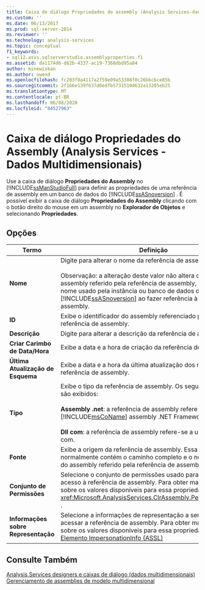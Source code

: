 ```yaml
---
title: Caixa de diálogo Propriedades do assembly (Analysis Services-dados multidimensionais) | Microsoft Docs
ms.custom: ''
ms.date: 06/13/2017
ms.prod: sql-server-2014
ms.reviewer: ''
ms.technology: analysis-services
ms.topic: conceptual
f1_keywords:
- sql12.asvs.sqlserverstudio.assemblyproperties.f1
ms.assetid: da1174d6-d82b-4337-ac19-7368dbd95a84
author: minewiskan
ms.author: owend
ms.openlocfilehash: fc203f0a4117a2f59e09a53308f0c26bbcbce85b
ms.sourcegitcommit: 2f166e139f637d6edfb5731510d632a13205eb25
ms.translationtype: MT
ms.contentlocale: pt-BR
ms.lasthandoff: 06/08/2020
ms.locfileid: "84527963"
---
```

# <a name="assembly-properties-dialog-box-analysis-services---multidimensional-data"></a>Caixa de diálogo Propriedades do Assembly (Analysis Services - Dados Multidimensionais)
  Use a caixa de diálogo **Propriedades do Assembly** no [!INCLUDE[ssManStudioFull](../includes/ssmanstudiofull-md.md)] para definir as propriedades de uma referência de assembly em um banco de dados do [!INCLUDE[ssASnoversion](../includes/ssasnoversion-md.md)] . É possível exibir a caixa de diálogo **Propriedades do Assembly** clicando com o botão direito do mouse em um assembly no **Explorador de Objetos** e selecionando **Propriedades**.  
  
## <a name="options"></a>Opções  
  
|Termo|Definição|  
|----------|----------------|  
|**Nome**|Digite para alterar o nome da referência de assembly.<br /><br /> Observação: a alteração deste valor não altera o nome do assembly referido pela referência de assembly, mas altera o nome usado pela instância ou banco de dados do [!INCLUDE[ssASnoversion](../includes/ssasnoversion-md.md)] ao fazer referência à referência de assembly.|  
|**ID**|Exibe o identificador do assembly referenciado para pela referência de assembly.|  
|**Descrição**|Digite para alterar a descrição da referência de assembly.|  
|**Criar Carimbo de Data/Hora**|Exibe a data e a hora de criação da referência de assembly.|  
|**Última Atualização de Esquema**|Exibe a data e a hora da última atualização dos metadados da referência de assembly.|  
|**Tipo**|Exibe o tipo da referência de assembly. Os seguintes valores são exibidos:<br /><br /> **Assembly .net**: a referência de assembly refere-se a um [!INCLUDE[msCoName](../includes/msconame-md.md)] assembly .NET Framework.<br /><br /> **Dll com**: a referência de assembly refere-se a uma biblioteca com.|  
|**Fonte**|Exibe a origem da referência de assembly. Essa propriedade normalmente contém o caminho completo e o nome de arquivo do assembly referido pela referência de assembly.|  
|**Conjunto de Permissões**|Selecione o conjunto de permissões usado para determinar acesso à referência de assembly. Para obter mais informações sobre os valores disponíveis para essa propriedade, consulte <xref:Microsoft.AnalysisServices.ClrAssembly.PermissionSet%2A> .|  
|**Informações sobre Representação**|Selecione a informações de representação a serem usadas ao acessar a referência de assembly. Para obter mais informações sobre os valores disponíveis para essa propriedade, consulte [Elemento ImpersonationInfo &#40;ASSL&#41;](https://docs.microsoft.com/bi-reference/assl/properties/impersonationinfo-element-assl)|  
  
## <a name="see-also"></a>Consulte Também  
 [Analysis Services designers e caixas de diálogo &#40;dados multidimensionais&#41;](analysis-services-designers-and-dialog-boxes-multidimensional-data.md)   
 [Gerenciamento de assemblies de modelo multidimensional](multidimensional-models/multidimensional-model-assemblies-management.md)  
  
  
